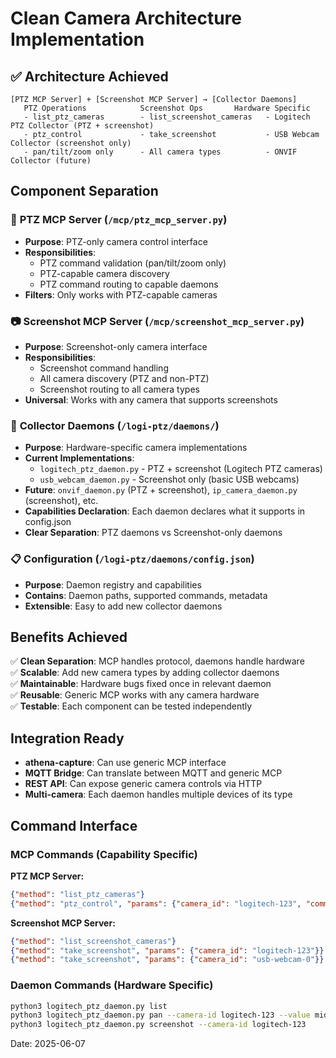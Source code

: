 # Clean Camera Architecture Implementation

## ✅ **Architecture Achieved**

```
[PTZ MCP Server] + [Screenshot MCP Server] → [Collector Daemons]
   PTZ Operations            Screenshot Ops       Hardware Specific
   - list_ptz_cameras        - list_screenshot_cameras   - Logitech PTZ Collector (PTZ + screenshot)
   - ptz_control             - take_screenshot           - USB Webcam Collector (screenshot only)
   - pan/tilt/zoom only      - All camera types          - ONVIF Collector (future)
```

## **Component Separation**

### 🎯 **PTZ MCP Server** (`/mcp/ptz_mcp_server.py`)
- **Purpose**: PTZ-only camera control interface
- **Responsibilities**: 
  - PTZ command validation (pan/tilt/zoom only)
  - PTZ-capable camera discovery
  - PTZ command routing to capable daemons
- **Filters**: Only works with PTZ-capable cameras

### 📷 **Screenshot MCP Server** (`/mcp/screenshot_mcp_server.py`)
- **Purpose**: Screenshot-only camera interface
- **Responsibilities**:
  - Screenshot command handling
  - All camera discovery (PTZ and non-PTZ)
  - Screenshot routing to all camera types
- **Universal**: Works with any camera that supports screenshots

### 🔧 **Collector Daemons** (`/logi-ptz/daemons/`)
- **Purpose**: Hardware-specific camera implementations
- **Current Implementations**:
  - `logitech_ptz_daemon.py` - PTZ + screenshot (Logitech PTZ cameras)
  - `usb_webcam_daemon.py` - Screenshot only (basic USB webcams)
- **Future**: `onvif_daemon.py` (PTZ + screenshot), `ip_camera_daemon.py` (screenshot), etc.
- **Capabilities Declaration**: Each daemon declares what it supports in config.json
- **Clear Separation**: PTZ daemons vs Screenshot-only daemons

### 📋 **Configuration** (`/logi-ptz/daemons/config.json`)
- **Purpose**: Daemon registry and capabilities
- **Contains**: Daemon paths, supported commands, metadata
- **Extensible**: Easy to add new collector daemons

## **Benefits Achieved**

✅ **Clean Separation**: MCP handles protocol, daemons handle hardware  
✅ **Scalable**: Add new camera types by adding collector daemons  
✅ **Maintainable**: Hardware bugs fixed once in relevant daemon  
✅ **Reusable**: Generic MCP works with any camera hardware  
✅ **Testable**: Each component can be tested independently  

## **Integration Ready**

- **athena-capture**: Can use generic MCP interface
- **MQTT Bridge**: Can translate between MQTT and generic MCP
- **REST API**: Can expose generic camera controls via HTTP
- **Multi-camera**: Each daemon handles multiple devices of its type

## **Command Interface**

### MCP Commands (Capability Specific)

**PTZ MCP Server:**
```json
{"method": "list_ptz_cameras"}
{"method": "ptz_control", "params": {"camera_id": "logitech-123", "command": "pan", "value": "middle"}}
```

**Screenshot MCP Server:**
```json
{"method": "list_screenshot_cameras"} 
{"method": "take_screenshot", "params": {"camera_id": "logitech-123"}}
{"method": "take_screenshot", "params": {"camera_id": "usb-webcam-0"}}
```

### Daemon Commands (Hardware Specific)  
```bash
python3 logitech_ptz_daemon.py list
python3 logitech_ptz_daemon.py pan --camera-id logitech-123 --value middle
python3 logitech_ptz_daemon.py screenshot --camera-id logitech-123
```

Date: 2025-06-07